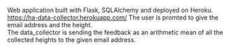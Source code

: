 Web application built with Flask, SQLAlchemy and deployed on Heroku. 
https://ha-data-collector.herokuapp.com/ 
The user is promted to give the email address and the height.  
The data_collector is sending the feedback as an arithmetic mean of all the collected heights to the given email address. 
